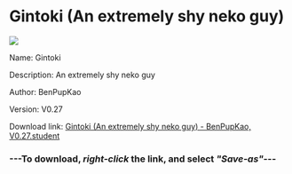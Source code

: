 # Gintoki (An extremely shy neko guy)

<img src = "https://raw.githubusercontent.com/Arbiter1223/Koukou-Gurashi-Custom-Students/master/Students/Files/Gintoki%20(An%20extremely%20shy%20neko%20guy).png">

Name: Gintoki

Description: An extremely shy neko guy

Author: BenPupKao

Version: V0.27

Download link: <a href="https://raw.githubusercontent.com/Arbiter1223/Koukou-Gurashi-Custom-Students/master/Students/Files/Gintoki%20(An%20extremely%20shy%20neko%20guy)%20-%20BenPupKao%2C%20V0.27.student">Gintoki (An extremely shy neko guy) - BenPupKao, V0.27.student</a>

### ---**To download, _right-click_ the link, and select _"Save-as"_**---

